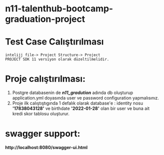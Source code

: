 # n11-talenthub-bootcamp-graduation-project

# Test Case Calıştırılması
    intelijj file-> Project Structure-> Project
    PROJECT SDK 11 versiyon olarak düzeltilmelidir.

# Proje calıştırılması:
1. Postgre databasenin de ***n11_gradution*** adında db oluşturup application.yml doyasında user ve password configuration yapmalısınız.
2. Proje ilk calıştıştıgında 1 defalık olarak database'e : identity nosu **'17838043128'** ve birthdate **'2022-01-28'** olan bir user ve buna ait kredi skor tablosu oluşturur.

# swagger support:
**http://localhost:8080/swagger-ui.html**


